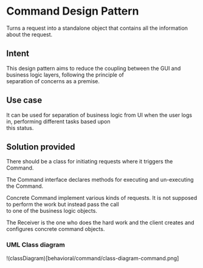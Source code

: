 # Command Design Pattern
Turns a request into a standalone object that contains all the information about the request.

## Intent
This design pattern aims to reduce the coupling between the GUI and business logic layers, following the principle of \
separation of concerns as a premise.

## Use case
It can be used for separation of business logic from UI when the user logs in, performing different tasks based upon \
this status.

## Solution provided
There should be a class for initiating requests where it triggers the Command.

The Command interface declares methods for executing and un-executing the Command.

Concrete Command implement various kinds of requests. It is not supposed to perform the work but instead pass the call \
to one of the business logic objects.

The Receiver is the one who does the hard work and the client creates and configures concrete command objects.

### UML Class diagram
!(classDiagram)[behavioral/command/class-diagram-command.png]
